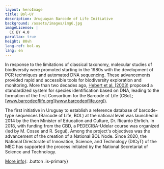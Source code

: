 ```yaml
---
layout: heroImage
title: Bol-UY
description: Uruguayan Barcode of Life Initiative
background: /assets/images/img6.jpg
imageLicense: |
  CC BY 4.0
parallax: true
height: 80vh
lang-ref: bol-uy
lang: en
---
```


 In response to the limitations of classical taxonomy, molecular studies of biodiversity were promoted starting in the 1980s with the development of PCR techniques and automated DNA sequencing. These advancements provided rapid and accessible tools for biodiversity exploration and monitoring. More than two decades ago, [Hebert et al. (2003)](https://pmc.ncbi.nlm.nih.gov/articles/PMC1691236/pdf/12614582.pdf) proposed a standardized system for species identification based on DNA, leading to the formation of the first Consortium for the Barcode of Life (CBoL; [www.barcodeoflife.org](www.barcodeoflife.org)).

 The first initiative in Uruguay to establish a reference database of barcode-type sequences (Barcode of Life, BOL) at the national level was launched in 2014 by the then Minister of Education and Culture, Dr. Ricardo Ehrlich. In 2018, with funding from the CBD, a PEDECIBA-Udelar course was organized (led by M. Cosse and R. Segui). Among the project's objectives was the advancement of the creation of a National BOL Node. Since 2020, the National Directorate of Innovation, Science, and Technology (DICyT) of the MEC has supported the process initiated by the National Secretariat of Science and Technology.

[More info](https://www.gub.uy/ministerio-educacion-cultura/politicas-y-gestion/usina-codigos-barra-vida-uruguay){: .button .is-primary}
